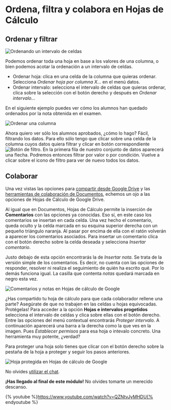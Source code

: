 
# Ordena, filtra y colabora en Hojas de Cálculo

## Ordenar y filtrar

![Ordenando un intervalo de celdas](https://catedu.gitbooks.io/trabajo-colaborativo-con-google-drive/content/images/Ordenando_un_intervalo_de_celdas.png)

Podemos ordenar toda una hoja en base a los valores de una columna, o bien podemos acotar la ordenación a un intervalo de celdas.
-   Ordenar hoja: clica en una celda de la columna que quieras ordenar. Selecciona *Ordenar hoja por columna X...* en el menú datos.
-   Ordenar intervalo: selecciona el intervalo de celdas que quieras ordenar, clica sobre la selección con el botón derecho y después en *Ordenar intervalo..*.

En el siguiente ejemplo puedes ver cómo los alumnos han quedado ordenados por la nota obtenida en el examen.

![Ordenar una columna](https://catedu.gitbooks.io/trabajo-colaborativo-con-google-drive/content/images/Ordenar_una_columna.png)

Ahora quiero ver sólo los alumnos aprobados, ¿cómo lo hago? Fácil, filtrando los datos. Para ello sólo tengo que clicar sobre una celda de la columna cuyos datos quiera filtrar y clicar en botón correspondiente ![Botón de filtro](https://catedu.gitbooks.io/trabajo-colaborativo-con-google-drive/content/images/Boton_de_filtro.png). En la primera fila de nuestro conjunto de datos aparecerá una flecha. Podremos entonces filtrar por valor o por condición. Vuelve a clicar sobre el icono de filtro para ver de nuevo todos los datos.

## Colaborar

Una vez vistas las opciones para [compartir desde Google Drive](compartir-y-colaborar.md) y las [herramientas de colaboración de Documentos](colaborando-con-documentos-de-google.md), echemos un ojo a las opciones de Hojas de Cálculo de Google Drive.

Al igual que en Documentos, Hojas de Cálculo permite la inserción de **Comentarios** con las opciones ya conocidas. Eso sí, en este caso los comentarios se insertan en cada celda. Una vez hecho el comentario, queda oculto y la celda marcada en su esquina superior derecha con un pequeño triángulo naranja. Al pasar por encima de ella con el ratón volverán a aparecer los comentarios asociados. Para insertar un comentario clica con el botón derecho sobre la celda deseada y selecciona *Insertar comentario*.

Justo debajo de esta opción encontrarás la de *Insertar nota*. Se trata de la versión simple de los comentarios. Es decir, no cuenta con las opciones de responder, resolver ni realiza el seguimiento de quién ha escrito qué. Por lo demás funciona igual. La casilla que contenta *notas* quedará marcada en negro esta vez.

![Comentarios y notas en Hojas de cálculo de Google](https://catedu.gitbooks.io/trabajo-colaborativo-con-google-drive/content/images/Comentarios_y_notas_en_Hojas_de_cálculo_de_Google.png)

¿Has compartido tu hoja de cálculo para que cada colaborador rellene una parte? Asegúrate de que no trabajen en las celdas u hojas equivocadas. Protégelas! Para acceder a la opción **Hojas e intervalos progetidos** selecciona el intervalo de celdas y clica sobre ellas con el botón derecho. Entre las opciones del menú contextual encontrarás *Proteger intervalo*. A continuación aparecerá una barra a la derecha como la que ves en la imagen. Pues *Establecer permisos* para esa hoja o intevalo concreto. Una herramienta muy potente, ¿verdad?

Para proteger una hoja solo tienes que clicar con el botón derecho sobre la pestaña de la hoja a proteger y seguir los pasos anteriores.

![Hoja protegida en Hojas de cálculo de Google](https://catedu.gitbooks.io/trabajo-colaborativo-con-google-drive/content/images/Hoja_protegida_en_Hojas_de_c%C3%A1lculo_de_Google.png)

No olvides [utilizar el chat](colaborando-con-documentos-de-google.md).

**¡Has llegado al final de este módulo!** No olvides tomarte un merecido descanso.

{% youtube %}https://www.youtube.com/watch?v=QZNtvJyMHDU{% endyoutube %}